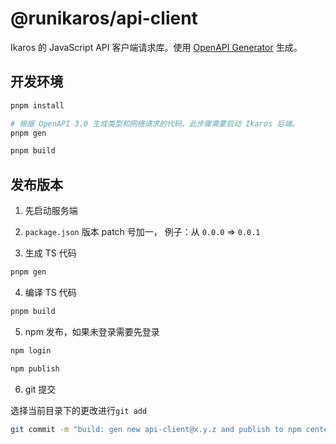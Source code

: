 # @runikaros/api-client

Ikaros 的 JavaScript API 客户端请求库。使用
[OpenAPI Generator](https://openapi-generator.tech/) 生成。

## 开发环境

```bash
pnpm install
```

```bash
# 根据 OpenAPI 3.0 生成类型和网络请求的代码，此步骤需要启动 Ikaros 后端。
pnpm gen
```

```bash
pnpm build
```

## 发布版本

1. 先启动服务端

2. `package.json` 版本 patch 号加一，
   例子：从 `0.0.0` => `0.0.1`

3. 生成 TS 代码

```bash
pnpm gen
```

4. 编译 TS 代码

```bash
pnpm build
```

5. npm 发布，如果未登录需要先登录

```bash
npm login
```

```bash
npm publish
```

6. git 提交

选择当前目录下的更改进行`git add`

```bash
git commit -m "build: gen new api-client@x.y.z and publish to npm center repo in @runikaros/api-client"
```
